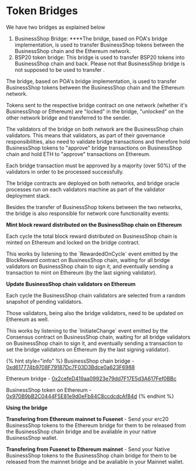 # Token Bridges

We have two bridges as explained below

1. BusinessShop Bridge:  ****The bridge, based on POA's bridge implementation, is used to transfer BusinessShop tokens between the BusinessShop chain and the Ethereum network.
2. BSP20 token bridge: This bridge is used to transfer BSP20 tokens into BusinessShop chain and back. Please not that BusinessShop bridge is not supposed to be used to transfer  . 

The bridge, based on POA's bridge implementation, is used to transfer BusinessShop tokens between the BusinessShop chain and the Ethereum network.

Tokens sent to the respective bridge contract on one network \(whether it's BusinessShop or Ethereum\) are "locked" in the bridge, "unlocked" on the other network bridge and transferred to the sender.

The validators of the bridge on both network are the BusinessShop chain validators. This means that validators, as part of their governance responsibilities, also need to validate bridge transactions and therefore hold BusinessShop tokens to "approve" bridge transactions on BusinessShop chain and hold ETH to "approve" transactions on Ethereum.

Each bridge transaction must be approved by a majority \(over 50%\) of the validators in order to be processed successfully.

The bridge contracts are deployed on both networks, and bridge oracle processes run on each validators machine as part of the validator deployment stack.

Besides the transfer of BusinessShop tokens between the two networks, the bridge is also responsible for network core functionality events:

**Mint block reward distributed on the BusinessShop chain on Ethereum**

Each cycle the total block reward distributed on BusinessShop chain is minted on Ethereum and locked on the bridge contract.

This works by listening to the \`RewardedOnCycle\` event emitted by the BlockReward contract on BusinessShop chain, waiting for all bridge validators on BusinessShop chain to sign it, and eventually sending a transaction to mint on Ethereum \(by the last signing validator\).

**Update BusinessShop chain validators on Ethereum**

Each cycle the BusinessShop chain validators are selected from a random snapshot of pending validators.

Those validators, being also the bridge validators, need to be updated on Ethereum as well.

This works by listening to the \`InitiateChange\` event emitted by the Consensus contract on BusinessShop chain, waiting for all bridge validators on BusinessShop chain to sign it, and eventually sending a transaction to set the bridge validators on Ethereum \(by the last signing validator\).

{% hint style="info" %}
BusinessShop chain bridge - [0xd617774b9708F79187Dc7F03D3Bdce0a623F6988](https://bspexplorer.com/address/0xd617774b9708f79187dc7f03d3bdce0a623f6988)

Ethereum bridge - [0x2cefeD419aa09923e79dd7F17E5d3A617Fef0BBc](https://etherscan.io/address/0x2cefeD419aa09923e79dd7F17E5d3A617Fef0BBc)

BusinessShop token on Ethereum - [0x970B9bB2C0444F5E81e9d0eFb84C8ccdcdcAf84d](https://etherscan.io/token/0x970B9bB2C0444F5E81e9d0eFb84C8ccdcdcAf84d)
{% endhint %}

**Using the bridge**

**Transfering from Ethereum mainnet to Fusenet** - Send your erc20 BusinessShop tokens to the Ethereum bridge for them to be released from the BusinessShop chain bridge and be avaliable in your native BusinessShop wallet.

**Transfering from Fusenet to Ethereum mainnet** - Send your Native BusinessShop tokens to the BusinessShop chain bridge for them to be released from the mainnet bridge and be avaliable in your Mainnet wallet. 

